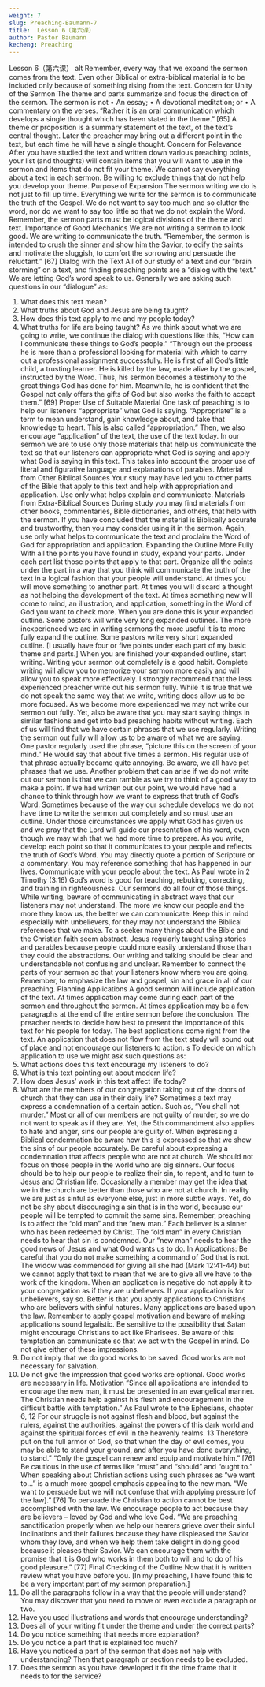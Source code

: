 ```yaml
---
weight: 7
slug: Preaching-Baumann-7
title:  Lesson 6（第六课）
author: Pastor Baumann
kecheng: Preaching
---
```


Lesson 6（第六课）
alt
Remember, every way that we expand the sermon comes from the text. Even other Biblical or extra-biblical material is to be included only because of something rising from the text.
Concern for Unity of the Sermon
The theme and parts summarize and focus the direction of the sermon.
The sermon is not
•  An essay;
•  A devotional meditation; or
•  A commentary on the verses.
“Rather it is an oral communication which develops a single thought which has been stated in the theme.” [65]
A theme or proposition is a summary statement of the text, of the text’s central thought. Later the preacher may bring out a different point in the text, but each time he will have a single thought.
Concern for Relevance
After you have studied the text and written down various preaching points, your list (and thoughts) will contain items that you will want to use in the sermon and items that do not fit your theme. We cannot say everything about a text in each sermon. Be willing to exclude things that do not help you develop your theme.
Purpose of Expansion
The sermon writing we do is not just to fill up time. Everything we write for the sermon is to communicate the truth of the Gospel. We do not want to say too much and so clutter the word, nor do we want to say too little so that we do not explain the Word.
Remember, the sermon parts must be logical divisions of the theme and text.
Importance of Good Mechanics
We are not writing a sermon to look good. We are writing to communicate the truth. “Remember, the sermon is intended to crush the sinner and show him the Savior, to edify the saints and motivate the sluggish, to comfort the sorrowing and persuade the reluctant.” [67]
Dialog with the Text
All of our study of a text and our “brain storming” on a text, and finding preaching points are a “dialog with the text.” We are letting God’s word speak to us. Generally we are asking such questions in our “dialogue” as:
1.  What does this text mean?
2.  What truths about God and Jesus are being taught?
3.  How does this text apply to me and my people today?
4.  What truths for life are being taught?
As we think about what we are going to write, we continue the dialog with questions like this, “How can I communicate these things to God’s people.”
“Through out the process he is more than a professional looking for material with which to carry out a professional assignment successfully. He is first of all God’s little child, a trusting learner. He is killed by the law, made alive by the gospel, instructed by the Word. Thus, his sermon becomes a testimony to the great things God has done for him. Meanwhile, he is confident that the Gospel not only offers the gifts of God but also works the faith to accept them.” [69]
Proper Use of Suitable Material
One task of preaching is to help our listeners “appropriate” what God is saying. “Appropriate” is a term to mean understand, gain knowledge about, and take that knowledge to heart. This is also called “appropriation.”
Then, we also encourage “application” of the text, the use of the text today.
In our sermon we are to use only those materials that help us communicate the text so that our listeners can appropriate what God is saying and apply what God is saying in this text. This takes into account the proper use of literal and figurative language and explanations of parables.
Material from Other Biblical Sources
Your study may have led you to other parts of the Bible that apply to this text and help with appropriation and application.
Use only what helps explain and communicate.
Materials from Extra-Biblical Sources
During study you may find materials from other books, commentaries, Bible dictionaries, and others, that help with the sermon. If you have concluded that the material is Biblically accurate and trustworthy, then you may consider using it in the sermon. Again, use only what helps to communicate the text and proclaim the Word of God for appropriation and application.
Expanding the Outline More Fully
With all the points you have found in study, expand your parts.
Under each part list those points that apply to that part.
Organize all the points under the part in a way that you think will communicate the truth of the text in a logical fashion that your people will understand.
At times you will move something to another part.
At times you will discard a thought as not helping the development of the text.
At times something new will come to mind, an illustration, and application, something in the Word of God you want to check more.
When you are done this is your expanded outline.
Some pastors will write very long expanded outlines. The more inexperienced we are in writing sermons the more useful it is to more fully expand the outline.
Some pastors write very short expanded outline. [I usually have four or five points under each part of my basic theme and parts.]
When you are finished your expanded outline, start writing.
Writing your sermon out completely is a good habit. Complete writing will allow you to memorize your sermon more easily and will allow you to speak more effectively. I strongly recommend that the less experienced preacher write out his sermon fully. While it is true that we do not speak the same way that we write, writing does allow us to be more focused.
As we become more experienced we may not write our sermon out fully. Yet, also be aware that you may start saying things in similar fashions and get into bad preaching habits without writing. Each of us will find that we have certain phrases that we use regularly.  Writing the sermon out fully will allow us to be aware of what we are saying. One pastor regularly used the phrase, “picture this on the screen of your mind.” He would say that about five times a sermon. His regular use of that phrase actually became quite annoying. Be aware, we all have pet phrases that we use.
Another problem that can arise if we do not write out our sermon is that we can ramble as we try to think of a good way to make a point. If we had written out our point, we would have had a chance to think through how we want to express that truth of God’s Word.
Sometimes because of the way our schedule develops we do not have time to write the sermon out completely and so must use an outline. Under those circumstances we apply what God has given us and we pray that the Lord will guide our presentation of his word, even though we may wish that we had more time to prepare.
As you write, develop each point so that it communicates to your people and reflects the truth of God’s Word. You may directly quote a portion of Scripture or a commentary. You may reference something that has happened in our lives. Communicate with your people about the text. As Paul wrote in 2 Timothy (3:16) God’s word is good for teaching, rebuking, correcting, and training in righteousness. Our sermons do all four of those things.
While writing, beware of communicating in abstract ways that our listeners may not understand.   The more we know our people and the more they know us, the better we can communicate.   Keep this in mind especially with unbelievers, for they may not understand the Biblical references that we make. To a seeker many things about the Bible and the Christian faith seem abstract. Jesus regularly taught using stories and parables because people could more easily understand those than they could the abstractions. Our writing and talking should be clear and understandable not confusing and unclear.
Remember to connect the parts of your sermon so that your listeners know where you are going.
Remember, to emphasize the law and gospel, sin and grace in all of our preaching.
Planning Applications
A good sermon will include application of the text.
At times application may come during each part of the sermon and throughout the sermon. At times application may be a few paragraphs at the end of the entire sermon before the conclusion. The preacher needs to decide how best to present the importance of this text for his people for today.
The best applications come right from the text. An application that does not flow from the text study will sound out of place and not encourage our listeners to action. s
To decide on which application to use we might ask such questions as:
1.  What actions does this text encourage my listeners to do?
2.  What is this text pointing out about modern life?
3.  How does Jesus’ work in this text affect life today?
4.  What are the members of our congregation taking out of the doors of church that they can use in their daily life?
Sometimes a text may express a condemnation of a certain action. Such as, “You shall not murder.” Most or all of our members are not guilty of murder, so we do not want to speak as if they are. Yet, the 5th commandment also applies to hate and anger, sins our people are guilty of. When expressing a Biblical condemnation be aware how this is expressed so that we show the sins of our people accurately.
Be careful about expressing a condemnation that affects people who are not at church.  We should not focus on those people in the world who are big sinners. Our focus should be to help our people to realize their sin, to repent, and to turn to Jesus and Christian life. Occasionally a member may get the idea that we in the church are better than those who are not at church. In reality we are just as sinful as everyone else, just in more subtle ways. Yet, do not be shy about discouraging a sin that is in the world, because our people will be tempted to commit the same sins.
Remember, preaching is to affect the “old man” and the “new man.” Each believer is a sinner who has been redeemed by Christ. The “old man” in every Christian needs to hear that sin is condemned. Our “new man” needs to hear the good news of Jesus and what God wants us to do.
In Applications:
Be careful that you do not make something a command of God that is not. The widow was commended for giving all she had (Mark 12:41-44) but we cannot apply that text to mean that we are to give all we have to the work of the kingdom.
When an application is negative do not apply it to your congregation as if they are unbelievers. If your application is for unbelievers, say so. Better is that you apply applications to Christians who are believers with sinful natures.
Many applications are based upon the law. Remember to apply gospel motivation and beware of making applications sound legalistic. Be sensitive to the possibility that Satan might encourage Christians to act like Pharisees. Be aware of this temptation an communicate so that we act with the Gospel in mind.
Do not give either of these impressions.
1.   Do not imply that we do good works to be saved. Good works are not necessary for salvation.
2.   Do not give the impression that good works are optional. Good works are necessary in life.
Motivation
“Since all applications are intended to encourage the new man, it must be presented in an evangelical manner. The Christian needs help against his flesh and encouragement in the difficult battle with temptation.” As Paul wrote to the Ephesians, chapter 6, ﻿12﻿ For our struggle is not against flesh and blood, but against the rulers, against the authorities, against the powers of this dark world and against the spiritual forces of evil in the heavenly realms. ﻿13﻿ Therefore put on the full armor of God, so that when the day of evil comes, you may be able to stand your ground, and after you have done everything, to stand.”
“Only the gospel can renew and equip and motivate him.” [76]
Be cautious in the use of terms like “must” and “should” and “ought to.”   When speaking about Christian actions using such phrases as “we want to…” is a much more gospel emphasis appealing to the new man.  “We want to persuade but we will not confuse that with applying pressure [of the law].” [76]
To persuade the Christian to action cannot be best accomplished with the law. We encourage people to act because they are believers – loved by God and who love God.
“We are preaching sanctification properly when we help our hearers grieve over their sinful inclinations and their failures because they have displeased the Savior whom they love, and when we help them take delight in doing good because it pleases their Savior. We can encourage them with the promise that it is God who works in them both to will and to do of his good pleasure.” [77]
Final Checking of the Outline
Now that it is written review what you have before you. [In my preaching, I have found this to be a very important part of my sermon preparation.]
1.  Do all the paragraphs follow in a way that the people will understand? You may discover that you need to move or even exclude a paragraph or two.
2.  Have you used illustrations and words that encourage understanding?
3.  Does all of your writing fit under the theme and under the correct parts?
4.  Do you notice something that needs more explanation?
5.  Do you notice a part that is explained too much?
6.  Have you noticed a part of the sermon that does not help with understanding? Then that paragraph or section needs to be excluded.
7.  Does the sermon as you have developed it fit the time frame that it needs to for the service?
